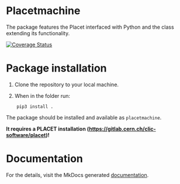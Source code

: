 # Placetmachine
The package features the Placet interfaced with Python and the class extending its functionality.

[![Coverage Status](https://coveralls.io/repos/github/drozzoff/Placetmachine/badge.svg?branch=PPI-108)](https://coveralls.io/github/drozzoff/Placetmachine?branch=PPI-108)

# Package installation

1. Clone the repository to your local machine.

2. When in the folder run:
```
    pip3 install .
```
The package should be installed and available as `placetmachine`.

**It requires a PLACET installation (https://gitlab.cern.ch/clic-software/placet)!**

# Documentation
For the details, visit the MkDocs generated [documentation](https://drozzoff.github.io/Placetmachine/).
